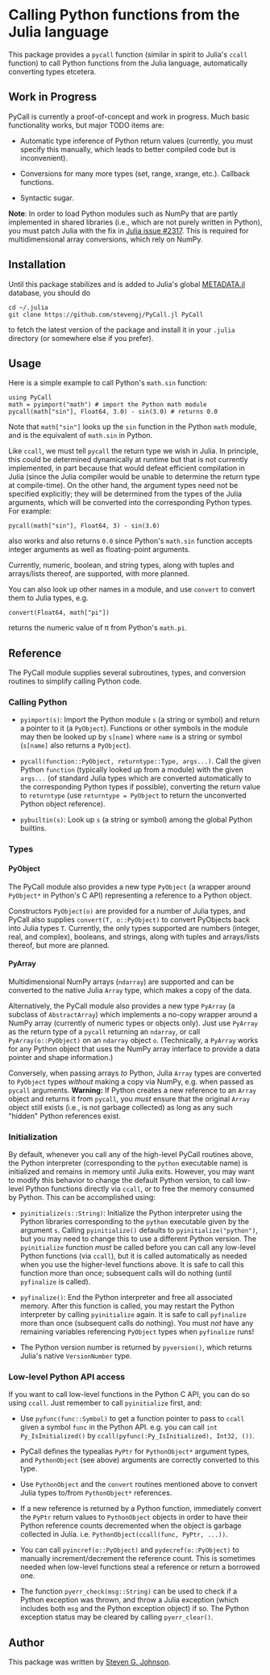 # Calling Python functions from the Julia language

This package provides a `pycall` function (similar in spirit to
Julia's `ccall` function) to call Python functions from the Julia
language, automatically converting types etcetera.

## Work in Progress

PyCall is currently a proof-of-concept and work in progress.  Much
basic functionality works, but major TODO items are:

* Automatic type inference of Python return values (currently, you
  must specify this manually, which leads to better compiled code
  but is inconvenient).

* Conversions for many more types (set, range, xrange, etc.).  Callback
  functions.

* Syntactic sugar.

**Note**: In order to load Python modules such as NumPy that are partly
implemented in shared libraries (i.e., which are not purely written in Python),
you must patch Julia with the fix in [Julia issue #2317](https://github.com/JuliaLang/julia/pull/2317).  This is required for multidimensional array conversions, which rely on NumPy.

## Installation

Until this package stabilizes and is added to Julia's global
[METADATA.jl](https://github.com/JuliaLang/METADATA.jl) database, you should
do

    cd ~/.julia
    git clone https://github.com/stevengj/PyCall.jl PyCall

to fetch the latest version of the package and install it in your
`.julia` directory (or somewhere else if you prefer).

## Usage

Here is a simple example to call Python's `math.sin` function:

    using PyCall
    math = pyimport("math") # import the Python math module
    pycall(math["sin"], Float64, 3.0) - sin(3.0) # returns 0.0

Note that `math["sin"]` looks up the `sin` function in the Python
`math` module, and is the equivalent of `math.sin` in Python.

Like `ccall`, we must tell `pycall` the return type we wish in Julia.
In principle, this could be determined dynamically at runtime but that
is not currently implemented, in part because that would defeat
efficient compilation in Julia (since the Julia compiler would be
unable to determine the return type at compile-time).  On the other
hand, the argument types need not be specified explicitly; they will
be determined from the types of the Julia arguments, which will be
converted into the corresponding Python types.  For example:

    pycall(math["sin"], Float64, 3) - sin(3.0)

also works and also returns `0.0` since Python's `math.sin` function accepts
integer arguments as well as floating-point arguments.

Currently, numeric, boolean, and string types, along with tuples and
arrays/lists thereof, are supported, with more planned.

You can also look up other names in a module, and use `convert` to
convert them to Julia types, e.g.

    convert(Float64, math["pi"])

returns the numeric value of &pi; from Python's `math.pi`.

## Reference

The PyCall module supplies several subroutines, types, and conversion routines
to simplify calling Python code.

### Calling Python

* `pyimport(s)`: Import the Python module `s` (a string or symbol) and
  return a pointer to it (a `PyObject`).   Functions or other symbols
  in the module may then be looked up by `s[name]` where `name` is a string
  or symbol (`s[name]` also returns a `PyObject`).

* `pycall(function::PyObject, returntype::Type, args...)`.   Call the given 
  Python `function` (typically looked up from a module) with the given
  `args...` (of standard Julia types which are converted automatically to
  the corresponding Python types if possible), converting the return value
  to `returntype` (use `returntype = PyObject` to return the unconverted
  Python object reference).

* `pybuiltin(s)`: Look up `s` (a string or symbol) among the global Python
  builtins.

### Types

#### PyObject

The PyCall module also provides a new type `PyObject` (a wrapper around
`PyObject*` in Python's C API) representing a reference to a Python object.

Constructors `PyObject(o)` are provided for a number of Julia types,
and PyCall also supplies `convert(T, o::PyObject)` to convert
PyObjects back into Julia types `T`.  Currently, the only types
supported are numbers (integer, real, and complex), booleans, and
strings, along with tuples and arrays/lists thereof, but more are planned.

#### PyArray

Multidimensional NumPy arrays (`ndarray`) are supported and can be
converted to the native Julia `Array` type, which makes a copy of the data.

Alternatively, the PyCall module also provides a new type `PyArray` (a
subclass of `AbstractArray`) which implements a no-copy wrapper around
a NumPy array (currently of numeric types or objects only).  Just use
`PyArray` as the return type of a `pycall` returning an `ndarray`, or
call `PyArray(o::PyObject)` on an `ndarray` object `o`.  (Technically,
a `PyArray` works for any Python object that uses the NumPy array
interface to provide a data pointer and shape information.)

Conversely, when passing arrays *to* Python, Julia `Array` types are
converted to `PyObject` types *without* making a copy via NumPy,
e.g. when passed as `pycall` arguments. **Warning:** If Python creates
a new reference to an `Array` object and returns it from `pycall`, you
*must* ensure that the original `Array` object still exists (i.e., is not
garbage collected) as long as any such "hidden" Python references
exist.

### Initialization

By default, whenever you call any of the high-level PyCall routines
above, the Python interpreter (corresponding to the `python`
executable name) is initialized and remains in memory until Julia
exits.  However, you may want to modify this behavior to change the
default Python version, to call low-level Python functions directly
via `ccall`, or to free the memory consumed by Python.  This can be
accomplished using:

* `pyinitialize(s::String)`: Initialize the Python interpreter using
  the Python libraries corresponding to the `python` executable given
  by the argument `s`.  Calling `pyinitialize()` defaults to
  `pyinitialize("python")`, but you may need to change this to use a
  different Python version.  The `pyinitialize` function *must* be
  called before you can call any low-level Python functions (via
  `ccall`), but it is called automatically as needed when you use the
  higher-level functions above.  It is safe to call this function more
  than once; subsequent calls will do nothing (until `pyfinalize` is
  called).

* `pyfinalize()`: End the Python interpreter and free all associated memory.
  After this function is called, you may restart the Python interpreter
  by calling `pyinitialize` again.  It is safe to call `pyfinalize` more
  than once (subsequent calls do nothing).   You must *not* have any
  remaining variables referencing `PyObject` types when `pyfinalize` runs!

* The Python version number is returned by `pyversion()`, which returns
  Julia's native `VersionNumber` type.

### Low-level Python API access

If you want to call low-level functions in the Python C API, you can
do so using `ccall`.  Just remember to call `pyinitialize` first, and:

* Use `pyfunc(func::Symbol)` to get a function pointer to pass to `ccall`
  given a symbol `func` in the Python API.  e.g. you can call `int Py_IsInitialized()` by `ccall(pyfunc(:Py_IsInitialized), Int32, ())`.

* PyCall defines the typealias `PyPtr` for `PythonObject*` argument types,
  and `PythonObject` (see above) arguments are correctly converted to this
  type.

* Use `PythonObject` and the `convert` routines mentioned above to convert
  Julia types to/from `PythonObject*` references.

* If a new reference is returned by a Python function, immediately
  convert the `PyPtr` return values to `PythonObject` objects in order to
  have their Python reference counts decremented when the object is
  garbage collected in Julia.  i.e. `PythonObject(ccall(func, PyPtr, ...))`.

* You can call `pyincref(o::PyObject)` and `pydecref(o::PyObject)` to
  manually increment/decrement the reference count.  This is sometimes
  needed when low-level functions steal a reference or return a borrowed one.

* The function `pyerr_check(msg::String)` can be used to check if a
  Python exception was thrown, and throw a Julia exception (which includes
  both `msg` and the Python exception object) if so.  The Python 
  exception status may be cleared by calling `pyerr_clear()`.

## Author

This package was written by [Steven G. Johnson](http://math.mit.edu/~stevenj/).

